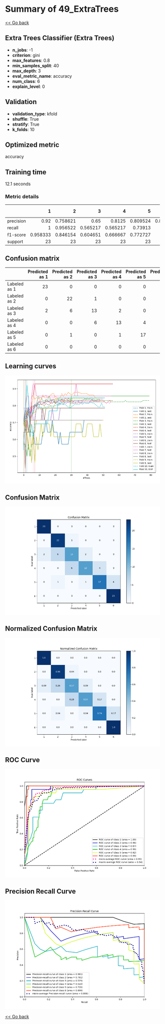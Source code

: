 # Summary of 49_ExtraTrees

[<< Go back](../README.md)


## Extra Trees Classifier (Extra Trees)
- **n_jobs**: -1
- **criterion**: gini
- **max_features**: 0.8
- **min_samples_split**: 40
- **max_depth**: 3
- **eval_metric_name**: accuracy
- **num_class**: 6
- **explain_level**: 0

## Validation
 - **validation_type**: kfold
 - **shuffle**: True
 - **stratify**: True
 - **k_folds**: 10

## Optimized metric
accuracy

## Training time

12.1 seconds

### Metric details
|           |         1 |         2 |         3 |         4 |         5 |         6 |   accuracy |   macro avg |   weighted avg |   logloss |
|:----------|----------:|----------:|----------:|----------:|----------:|----------:|-----------:|------------:|---------------:|----------:|
| precision |  0.92     |  0.758621 |  0.65     |  0.8125   |  0.809524 |  0.851852 |   0.804348 |    0.800416 |       0.800416 |  0.788742 |
| recall    |  1        |  0.956522 |  0.565217 |  0.565217 |  0.73913  |  1        |   0.804348 |    0.804348 |       0.804348 |  0.788742 |
| f1-score  |  0.958333 |  0.846154 |  0.604651 |  0.666667 |  0.772727 |  0.92     |   0.804348 |    0.794755 |       0.794755 |  0.788742 |
| support   | 23        | 23        | 23        | 23        | 23        | 23        |   0.804348 |  138        |     138        |  0.788742 |


## Confusion matrix
|              |   Predicted as 1 |   Predicted as 2 |   Predicted as 3 |   Predicted as 4 |   Predicted as 5 |   Predicted as 6 |
|:-------------|-----------------:|-----------------:|-----------------:|-----------------:|-----------------:|-----------------:|
| Labeled as 1 |               23 |                0 |                0 |                0 |                0 |                0 |
| Labeled as 2 |                0 |               22 |                1 |                0 |                0 |                0 |
| Labeled as 3 |                2 |                6 |               13 |                2 |                0 |                0 |
| Labeled as 4 |                0 |                0 |                6 |               13 |                4 |                0 |
| Labeled as 5 |                0 |                1 |                0 |                1 |               17 |                4 |
| Labeled as 6 |                0 |                0 |                0 |                0 |                0 |               23 |

## Learning curves
![Learning curves](learning_curves.png)
## Confusion Matrix

![Confusion Matrix](confusion_matrix.png)


## Normalized Confusion Matrix

![Normalized Confusion Matrix](confusion_matrix_normalized.png)


## ROC Curve

![ROC Curve](roc_curve.png)


## Precision Recall Curve

![Precision Recall Curve](precision_recall_curve.png)



[<< Go back](../README.md)
